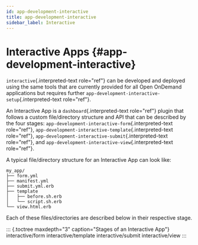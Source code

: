 ```yaml
---
id: app-development-interactive
title: app-development-interactive
sidebar_label: Interactive
---
```

Interactive Apps {#app-development-interactive}
================

`interactive`{.interpreted-text role="ref"} can be developed and
deployed using the same tools that are currently provided for all Open
OnDemand applications but requires further
`app-development-interactive-setup`{.interpreted-text role="ref"}.

An Interactive App is a `dashboard`{.interpreted-text role="ref"} plugin
that follows a custom file/directory structure and API that can be
described by the four stages:
`app-development-interactive-form`{.interpreted-text role="ref"},
`app-development-interactive-template`{.interpreted-text role="ref"},
`app-development-interactive-submit`{.interpreted-text role="ref"}, and
`app-development-interactive-view`{.interpreted-text role="ref"}.

A typical file/directory structure for an Interactive App can look like:

    my_app/
    ├── form.yml
    ├── manifest.yml
    ├── submit.yml.erb
    ├── template
    │   ├── before.sh.erb
    │   └── script.sh.erb
    └── view.html.erb

Each of these files/directories are described below in their respective
stage.

::: {.toctree maxdepth="3" caption="Stages of an Interactive App"}
interactive/form interactive/template interactive/submit
interactive/view
:::
